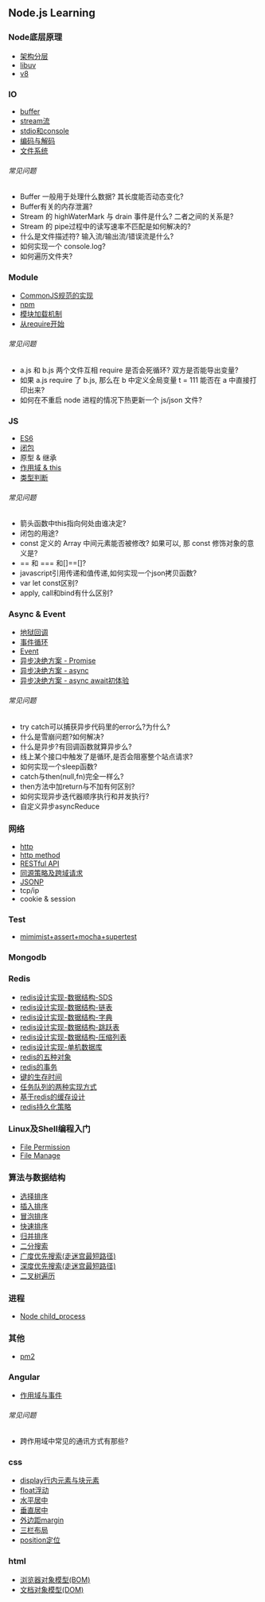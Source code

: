 ## Node.js Learning

### Node底层原理
* [架构分层](https://github.com/luyufa/NodeLearning/blob/master/node/framework.md)
* [libuv](https://github.com/luyufa/NodeLearning/blob/master/node/libuv.md)
* [v8](https://github.com/luyufa/NodeLearning/blob/master/node/v8.md)



### IO
* [buffer](https://github.com/luyufa/NodeLearning/blob/master/io/buffer.md)
* [stream流](https://github.com/luyufa/NodeLearning/blob/master/io/stream.md)
* [stdio和console](https://github.com/luyufa/NodeLearning/blob/master/io/stdio.md)
* [编码与解码](https://github.com/luyufa/NodeLearning/blob/master/io/code.md)
* [文件系统](https://github.com/luyufa/NodeLearning/blob/master/io/file.md)

###### 常见问题

* Buffer 一般用于处理什么数据? 其长度能否动态变化?
* Buffer有关的内存泄漏?
* Stream 的 highWaterMark 与 drain 事件是什么? 二者之间的关系是?
* Stream 的 pipe过程中的读写速率不匹配是如何解决的?
* 什么是文件描述符? 输入流/输出流/错误流是什么?
* 如何实现一个 console.log?
* 如何遍历文件夹?


### Module

* [CommonJS规范的实现](https://github.com/luyufa/NodeLearning/blob/master/module/commonJS.md)
* [npm](https://github.com/luyufa/NodeLearning/blob/master/module/npm.md)
* [模块加载机制](https://github.com/luyufa/NodeLearning/blob/master/module/module.md)
* [从require开始](https://github.com/luyufa/NodeLearning/blob/master/module/require.md)

###### 常见问题

* a.js 和 b.js 两个文件互相 require 是否会死循环? 双方是否能导出变量?
* 如果 a.js require 了 b.js, 那么在 b 中定义全局变量 t = 111 能否在 a 中直接打印出来?
* 如何在不重启 node 进程的情况下热更新一个 js/json 文件?



### JS

* [ES6](https://github.com/luyufa/NodeLearning/blob/master/js/es6.md)
* [闭包](https://github.com/luyufa/NodeLearning/blob/master/js/closure.md)
* 原型 & 继承
* [作用域 & this](https://github.com/luyufa/NodeLearning/blob/master/js/this.md)
* [类型判断](https://github.com/luyufa/NodeLearning/blob/master/js/typeof.md)

###### 常见问题

* 箭头函数中this指向何处由谁决定?
* 闭包的用途?
* const 定义的 Array 中间元素能否被修改? 如果可以, 那 const 修饰对象的意义是?
* == 和 === 和[]==[]?
* javascript引用传递和值传递,如何实现一个json拷贝函数?
* var let const区别?
* apply, call和bind有什么区别?


### Async & Event

* [地狱回调](https://github.com/luyufa/NodeLearning/blob/master/async/callback-hell.md)
* [事件循环](https://github.com/luyufa/NodeLearning/blob/master/async/eventLoop.md)
* [Event](https://github.com/luyufa/NodeLearning/blob/master/async/event.md)
* [异步决绝方案 - Promise](https://github.com/luyufa/NodeLearning/blob/master/async/promise.md)
* [异步决绝方案 - async](https://github.com/luyufa/NodeLearning/blob/master/async/async.md)
* [异步决绝方案 - async await初体验](https://github.com/luyufa/NodeLearning/blob/master/async/async-await.md)


###### 常见问题

* try catch可以捕获异步代码里的error么?为什么?
* 什么是雪崩问题?如何解决?
* 什么是异步?有回调函数就算异步么?
* 线上某个接口中触发了是循环,是否会阻塞整个站点请求?
* 如何实现一个sleep函数?
* catch与then(null,fn)完全一样么?
* then方法中加return与不加有何区别?
* 如何实现异步迭代器顺序执行和并发执行?
* 自定义异步asyncReduce




### 网络

* [http](https://github.com/luyufa/NodeLearning/blob/master/network/http.md)
* [http method](https://github.com/luyufa/NodeLearning/blob/master/network/http-methods.md)
* [RESTful API](https://github.com/luyufa/NodeLearning/blob/master/network/RESTful.md)
* [同源策略及跨域请求](https://github.com/luyufa/NodeLearning/blob/master/network/cors.md)
* [JSONP](https://github.com/luyufa/NodeLearning/blob/master/network/jsonp.md)
* tcp/ip
* cookie & session



### Test

* [mimimist+assert+mocha+supertest](https://github.com/luyufa/NodeLearning/blob/master/test/test.md)



### Mongodb


### Redis

* [redis设计实现-数据结构-SDS](https://github.com/luyufa/NodeLearning/blob/master/redis/sds.md)
* [redis设计实现-数据结构-链表](https://github.com/luyufa/NodeLearning/blob/master/redis/list.md)
* [redis设计实现-数据结构-字典](https://github.com/luyufa/NodeLearning/blob/master/redis/dict.md)
* [redis设计实现-数据结构-跳跃表](https://github.com/luyufa/NodeLearning/blob/master/redis/skipList.md)
* [redis设计实现-数据结构-压缩列表](https://github.com/luyufa/NodeLearning/blob/master/redis/zllist.md)
* [redis设计实现-单机数据库](https://github.com/luyufa/NodeLearning/blob/master/redis/single-redis-database.md)
* [redis的五种对象](https://github.com/luyufa/NodeLearning/blob/master/redis/data_structure.md)
* [redis的事务](https://github.com/luyufa/NodeLearning/blob/master/redis/transaction.md)
* [键的生存时间](https://github.com/luyufa/NodeLearning/blob/master/redis/expire.md)
* [任务队列的两种实现方式](https://github.com/luyufa/NodeLearning/blob/master/redis/queue.md)
* [基于redis的缓存设计](https://github.com/luyufa/NodeLearning/blob/master/redis/cache.md)
* [redis持久化策略](https://github.com/luyufa/NodeLearning/blob/master/redis/disk.md)


### Linux及Shell编程入门

* [File Permission](https://github.com/luyufa/NodeLearning/blob/master/linux/filePermission.md)
* [File Manage](https://github.com/luyufa/NodeLearning/blob/master/linux/fileManage.md)


### 算法与数据结构

* [选择排序](https://github.com/luyufa/NodeLearning/blob/master/algorithm/selectSort.md)
* [插入排序](https://github.com/luyufa/NodeLearning/blob/master/algorithm/insertSort.md)
* [冒泡排序](https://github.com/luyufa/NodeLearning/blob/master/algorithm/bubbleSort.md)
* [快速排序](https://github.com/luyufa/NodeLearning/blob/master/algorithm/quickSort.md)
* [归并排序](https://github.com/luyufa/NodeLearning/blob/master/algorithm/mergeSort.md)
* [二分搜索](https://github.com/luyufa/NodeLearning/blob/master/algorithm/binarySearch.md)
* [广度优先搜索(走迷宫最短路径)](https://github.com/luyufa/NodeLearning/blob/master/algorithm/mazeBFS.md)
* [深度优先搜索(走迷宫最短路径)](https://github.com/luyufa/NodeLearning/blob/master/algorithm/mazeDFS.md)
* [二叉树遍历](https://github.com/luyufa/NodeLearning/blob/master/algorithm/binaryTree.md)



### 进程

* [Node child_process](https://github.com/luyufa/NodeLearning/blob/master/process/node_child_process.md)


### 其他

* [pm2](https://github.com/luyufa/NodeLearning/blob/master/deploy/pm2.md)



### Angular
* [作用域与事件](https://github.com/luyufa/NodeLearning/blob/master/angular/scope.md)

###### 常见问题

* 跨作用域中常见的通讯方式有那些?


### css

* [display行内元素与块元素](https://github.com/luyufa/NodeLearning/blob/master/css/display.md)
* [float浮动](https://github.com/luyufa/NodeLearning/blob/master/css/float.md)
* [水平居中](https://github.com/luyufa/NodeLearning/blob/master/css/css-h-center.md)
* [垂直居中](https://github.com/luyufa/NodeLearning/blob/master/css/css-v-center.md)
* [外边距margin](https://github.com/luyufa/NodeLearning/blob/master/css/margin.md)
* [三栏布局](https://github.com/luyufa/NodeLearning/blob/master/css/layout.md)
* [position定位](https://github.com/luyufa/NodeLearning/blob/master/css/postion.md)

### html

* [浏览器对象模型(BOM)](https://github.com/luyufa/NodeLearning/blob/master/html/bom.md)
* [文档对象模型(DOM)](https://github.com/luyufa/NodeLearning/blob/master/html/dom.md)

